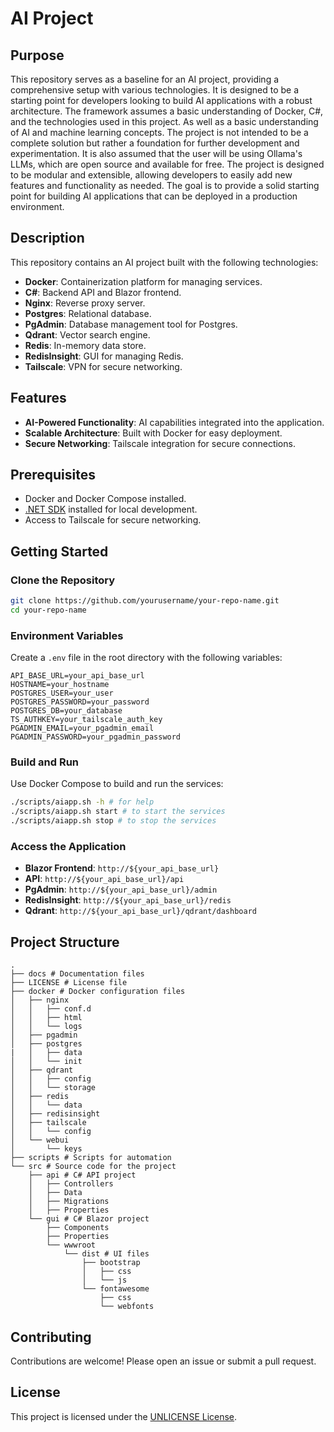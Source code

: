 # AI Project

## Purpose

This repository serves as a baseline for an AI project, providing a comprehensive setup with various technologies. It is designed to be a starting point for developers looking to build AI applications with a robust architecture. The framework assumes a basic understanding of Docker, C#, and the technologies used in this project. As well as a basic understanding of AI and machine learning concepts. The project is not intended to be a complete solution but rather a foundation for further development and experimentation. It is also assumed that the user will be using Ollama's LLMs, which are open source and available for free. The project is designed to be modular and extensible, allowing developers to easily add new features and functionality as needed. The goal is to provide a solid starting point for building AI applications that can be deployed in a production environment.

## Description

This repository contains an AI project built with the following technologies:

-   **Docker**: Containerization platform for managing services.
-   **C#**: Backend API and Blazor frontend.
-   **Nginx**: Reverse proxy server.
-   **Postgres**: Relational database.
-   **PgAdmin**: Database management tool for Postgres.
-   **Qdrant**: Vector search engine.
-   **Redis**: In-memory data store.
-   **RedisInsight**: GUI for managing Redis.
-   **Tailscale**: VPN for secure networking.

## Features

-   **AI-Powered Functionality**: AI capabilities integrated into the application.
-   **Scalable Architecture**: Built with Docker for easy deployment.
-   **Secure Networking**: Tailscale integration for secure connections.

## Prerequisites

-   Docker and Docker Compose installed.
-   [.NET SDK](https://dotnet.microsoft.com/download) installed for local development.
-   Access to Tailscale for secure networking.

## Getting Started

### Clone the Repository

```bash
git clone https://github.com/yourusername/your-repo-name.git
cd your-repo-name
```

### Environment Variables

Create a `.env` file in the root directory with the following variables:

```env
API_BASE_URL=your_api_base_url
HOSTNAME=your_hostname
POSTGRES_USER=your_user
POSTGRES_PASSWORD=your_password
POSTGRES_DB=your_database
TS_AUTHKEY=your_tailscale_auth_key
PGADMIN_EMAIL=your_pgadmin_email
PGADMIN_PASSWORD=your_pgadmin_password
```

### Build and Run

Use Docker Compose to build and run the services:

```bash
./scripts/aiapp.sh -h # for help
./scripts/aiapp.sh start # to start the services
./scripts/aiapp.sh stop # to stop the services
```

### Access the Application

-   **Blazor Frontend**: `http://${your_api_base_url}`
-   **API**: `http://${your_api_base_url}/api`
-   **PgAdmin**: `http://${your_api_base_url}/admin`
-   **RedisInsight**: `http://${your_api_base_url}/redis`
-   **Qdrant**: `http://${your_api_base_url}/qdrant/dashboard`

## Project Structure

```
.
├── docs # Documentation files
├── LICENSE # License file
├── docker # Docker configuration files
│   ├── nginx
│   │   ├── conf.d
│   │   ├── html
│   │   └── logs
│   ├── pgadmin
│   ├── postgres
|   │   ├── data
│   │   └── init
│   ├── qdrant
│   │   ├── config
│   │   └── storage
│   ├── redis
│   │   └── data
│   ├── redisinsight
│   ├── tailscale
│   │   └── config
│   └── webui
│       └── keys
├── scripts # Scripts for automation
└── src # Source code for the project
    ├── api # C# API project
    │   ├── Controllers
    │   ├── Data
    │   ├── Migrations
    │   ├── Properties
    └── gui # C# Blazor project
        ├── Components
        ├── Properties
        └── wwwroot
            └── dist # UI files
                ├── bootstrap
                │   ├── css
                │   └── js
                └── fontawesome
                    ├── css
                    └── webfonts

```

## Contributing

Contributions are welcome! Please open an issue or submit a pull request.

## License

This project is licensed under the [UNLICENSE License](LICENSE).
